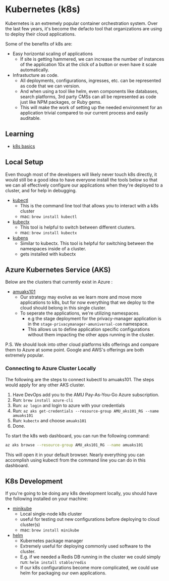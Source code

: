# Kubernetes (k8s)

Kubernetes is an extremely popular container orchestration system. Over the last few years, it's become the defacto tool that organizations are using to deploy their cloud applications.

Some of the benefits of k8s are:

- Easy horizontal scaling of applications
  - If site is getting hammered, we can increase the number of instances of the application 10x at the click of a button or even have it scale automatically.
- Infrastucture as code.
  - All deployments, configurations, ingresses, etc. can be represented as code that we can version.
  - And when using a tool like helm, even components like databases, search platforms, 3rd party CMSs can all be represented as code just like NPM packages, or Ruby gems.
  - This will make the work of setting up the needed environment for an application trivial compared to our current process and easily auditable.

## Learning

- [k8s basics](https://kubernetes.io/docs/tutorials/kubernetes-basics/)

## Local Setup

Even though most of the developers will likely never touch k8s directly, it would still be a good idea to have everyone install the tools below so that we can all effectively configure our applications when they're deployed to a cluster, and for help in debugging.

- [kubectl](https://kubernetes.io/docs/reference/kubectl/overview/)
  - This is the command line tool that allows you to interact with a k8s cluster
  - mac: `brew install kubectl`
- [kubectx](https://github.com/ahmetb/kubectx)
  - This tool is helpful to switch between different clusters.
  - mac: `brew install kubectx`
- [kubens](https://github.com/ahmetb/kubectx#kubens1)
  - Similar to kubectx. This tool is helpful for switching between the namespaces inside of a cluster.
  - gets installed with kubectx

## Azure Kubernetes Service (AKS)

Below are the clusters that currently exist in Azure :

- [amuaks101](https://portal.azure.com/#@amuniversal.com/resource/subscriptions/5479830b-7861-4a1a-b191-1cb538748d7d/resourceGroups/AMU_aks101_RG/providers/Microsoft.ContainerService/managedClusters/amuaks101/overview)
  - Our strategy may evolve as we learn more and move more applications to k8s, but for now everything that we deploy to the cloud should belong in this single cluster.
  - To seperate the applications, we're utilizing namespaces.
    - e.g the stage deployment for the privacy-manager application is in the `stage-privacymanager-amuniversal-com` namespace.
    - This allows us to define application specific configurations without them impacting the other apps running in the cluster.

P.S. We should look into other cloud platforms k8s offerings and compare them to Azure at some point. Google and AWS's offerings are both extremely popular.

### Connecting to Azure Cluster Locally

The following are the steps to connect kubectl to amuaks101. The steps would apply for any other AKS cluster.

1. Have DevOps add you to the AMU Pay-As-You-Go Azure subscription.
2. Run: `brew install azure-cli`
3. Run: `az login` and login to azure with your credentials
4. Run: `az aks get-credentials --resource-group AMU_aks101_RG --name amuaks101`
5. Run: `kubectx` and choose `amuaks101`
6. Done.

To start the k8s web dashboard, you can run the following command:

```bash
az aks browse --resource-group AMU_aks101_RG --name amuaks101
```

This will open it in your default browser. Nearly everything you can accomplish using kubectl from the command line you can do in this dashboard.

## K8s Development

If you're going to be doing any k8s development locally, you should have the following installed on your machine:

- [minikube](https://github.com/kubernetes/minikube)
  - Local single-node k8s cluster
  - useful for testing out new configurations before deploying to cloud cluster(s)
  - mac: `brew install minikube`
- [helm](https://github.com/helm/helm)
  - Kubernetes package manager
  - Extremely useful for deploying commonly used software to the cluster.
  - E.g. if we needed a Redis DB running in the cluster we could simply run: `helm install stable/redis`
  - If our k8s configurations become more complicated, we could use helm for packaging our own applications.
